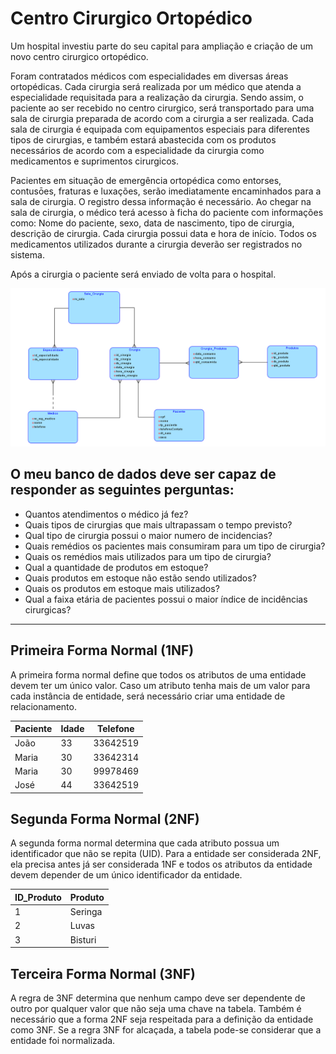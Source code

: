 
# Centro Cirurgico Ortopédico #

Um hospital investiu parte do seu capital para ampliação e criação de um novo centro cirurgico ortopédico. 

Foram contratados médicos com especialidades em diversas áreas ortopédicas. Cada cirurgia será realizada por um médico que atenda a especialidade requisitada para a realização da cirurgia. Sendo assim, o paciente ao ser recebido no centro cirurgico, será transportado para uma sala de cirurgia preparada de acordo com a cirurgia a ser realizada. Cada sala de cirurgia é equipada com equipamentos especiais para diferentes tipos de cirurgias, e também estará abastecida com os produtos necessários de acordo com a especialidade da cirurgia como medicamentos e suprimentos cirurgicos.

Pacientes em situação de emergência ortopédica como entorses, contusōes, fraturas e luxações, serão imediatamente encaminhados para a sala de cirurgia. O registro dessa informação é necessário. Ao chegar na sala de cirurgia, o médico terá acesso à ficha do paciente com informações como: Nome do paciente, sexo, data de nascimento, tipo de cirurgia, descrição de cirurgia. Cada cirurgia possui data e hora de início.
Todos os medicamentos utilizados durante a cirurgia deverão ser registrados no sistema.

Após a cirurgia o paciente será enviado de volta para o hospital. 

![](Imagens/modelo_readme.PNG)

## O meu banco de dados deve ser capaz de responder as seguintes perguntas: ##

* Quantos atendimentos o médico já fez?
* Quais tipos de cirurgias que mais ultrapassam o tempo previsto?
* Qual tipo de cirurgia possui o maior numero de incidencias?
* Quais remédios os pacientes mais consumiram para um tipo de cirurgia?
* Quais os remédios mais utilizados para um tipo de cirurgia?
* Qual a quantidade de produtos em estoque?
* Quais produtos em estoque não estão sendo utilizados?
* Quais os produtos em estoque mais utilizados?
* Qual a faixa etária de pacientes possui o maior índice de incidências cirurgicas?



_______________________________________________________________________________________

## Primeira Forma Normal (1NF) ##

A primeira forma normal define que todos os atributos de uma entidade devem ter um único valor. Caso um atributo tenha mais de um valor para cada instância de entidade, será necessário criar uma entidade de relacionamento. 

Paciente | Idade | Telefone
--- | --- | --- | 
João | 33| 33642519 |
Maria| 30 | 33642314 |
Maria| 30 | 99978469 |
José| 44 | 33642519 |


## Segunda Forma Normal (2NF) ##

A segunda forma normal determina que cada atributo possua um identificador que não se repita (UID). Para a entidade ser considerada 2NF, ela precisa antes já ser considerada 1NF e todos os atributos da entidade devem depender de um único identificador da entidade.

ID_Produto | Produto |
--- | --- | 
1| Seringa |
2| Luvas | 
3| Bisturi|

## Terceira Forma Normal (3NF) ##

A regra de 3NF determina que nenhum campo deve ser dependente de outro por qualquer valor que não seja uma chave na tabela. Também é necessário que a forma 2NF seja respeitada para a definição da entidade como 3NF. Se a regra 3NF for alcaçada, a tabela pode-se considerar que a entidade foi normalizada.



